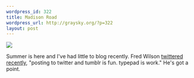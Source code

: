 ```yaml
--- 
wordpress_id: 322
title: Madison Road
wordpress_url: http://graysky.org/?p=322
layout: post
---
```

<div class="flickr-frame">
<a href="http://www.flickr.com/photos/downtree/2549539195/" title="Hobbiton by graysky., on Flickr"><img src="http://graysky.org/images/madison_road.jpg" class="flickr-photo" /></a>
</div>

Summer is here and I've had little to blog recently. Fred Wilson <a href="http://twitter.com/fredwilson/statuses/830986287">twittered recently</a>, "posting to twitter and tumblr is fun. typepad is work." He's got a point. 
